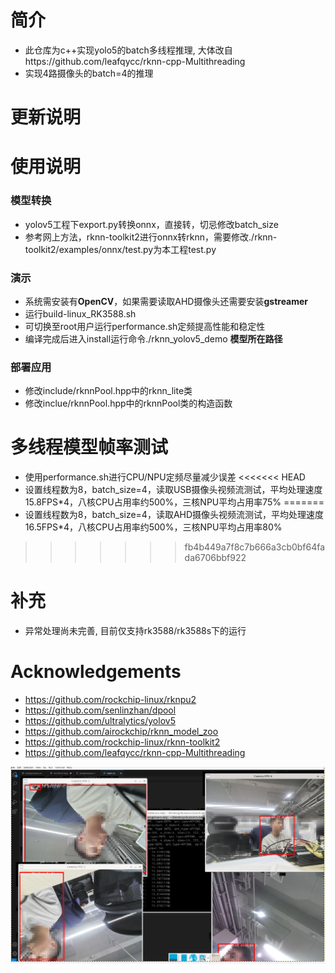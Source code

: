 # 简介
* 此仓库为c++实现yolo5的batch多线程推理, 大体改自https://github.com/leafqycc/rknn-cpp-Multithreading
* 实现4路摄像头的batch=4的推理

# 更新说明


# 使用说明
### 模型转换
  * yolov5工程下export.py转换onnx，直接转，切忌修改batch_size
  * 参考网上方法，rknn-toolkit2进行onnx转rknn，需要修改./rknn-toolkit2/examples/onnx/test.py为本工程test.py

### 演示
  * 系统需安装有**OpenCV**，如果需要读取AHD摄像头还需要安装**gstreamer**
  * 运行build-linux_RK3588.sh
  * 可切换至root用户运行performance.sh定频提高性能和稳定性
  * 编译完成后进入install运行命令./rknn_yolov5_demo **模型所在路径**

### 部署应用
  * 修改include/rknnPool.hpp中的rknn_lite类
  * 修改inclue/rknnPool.hpp中的rknnPool类的构造函数

# 多线程模型帧率测试
* 使用performance.sh进行CPU/NPU定频尽量减少误差
<<<<<<< HEAD
* 设置线程数为8，batch_size=4，读取USB摄像头视频流测试，平均处理速度15.8FPS*4，八核CPU占用率约500%，三核NPU平均占用率75%
=======
* 设置线程数为8，batch_size=4，读取AHD摄像头视频流测试，平均处理速度16.5FPS*4，八核CPU占用率约500%，三核NPU平均占用率80%
>>>>>>> fb4b449a7f8c7b666a3cb0bf64fada6706bbf922

# 补充
* 异常处理尚未完善, 目前仅支持rk3588/rk3588s下的运行

# Acknowledgements
* https://github.com/rockchip-linux/rknpu2
* https://github.com/senlinzhan/dpool
* https://github.com/ultralytics/yolov5
* https://github.com/airockchip/rknn_model_zoo
* https://github.com/rockchip-linux/rknn-toolkit2
* https://github.com/leafqycc/rknn-cpp-Multithreading

![示例](./view.png)
